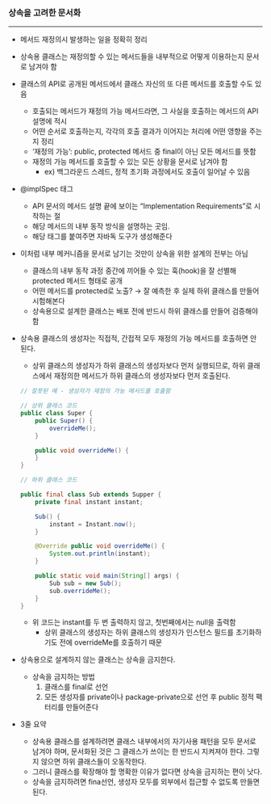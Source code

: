 ### 상속을 고려한 문서화

---

- 메서드 재정의시 발생하는 일을 정확히 정리
- 상속용 클래스는 재정의할 수 있는 메서드들을 내부적으로 어떻게 이용하는지 문서로 남겨야 함
- 클래스의 API로 공개된 메서드에서 클래스 자신의 또 다른 메서드를 호출할 수도 있음
    - 호출되는 메서드가 재정의 가능 메서드라면, 그 사실을 호출하는 메서드의 API 설명에 적시
    - 어떤 순서로 호출하는지, 각각의 호출 결과가 이어지는 처리에 어떤 영향을 주는지 정리
    - ‘재정의 가능’: public, protected 메서드 중 final이 아닌 모든 메서드를 뜻함
    - 재정의 가능 메서드를 호출할 수 있는 모든 상황을 문서로 남겨야 함
        - ex) 백그라운드 스레드, 정적 초기화 과정에서도 호출이 일어날 수 있음

- @implSpec 태그
    - API 문서의 메서드 설명 끝에 보이는 “Implementation Requirements”로 시작하는 절
    - 해당 메서드의 내부 동작 방식을 설명하는 곳임.
    - 해당 태그를 붙여주면 자바독 도구가 생성해준다

- 이처럼 내부 메커니즘을 문서로 남기는 것만이 상속을 위한 설계의 전부는 아님
    - 클래스의 내부 동작 과정 중간에 끼어들 수 있는 훅(hook)을 잘 선별해 protected 메서드 형태로 공개
    - 어떤 메서드를 protected로 노출? → 잘 예측한 후 실제 하위 클래스를 만들어 시험해본다
    - 상속용으로 설계한 클래스는 배포 전에 반드시 하위 클래스를 만들어 검증해야 함

- 상속용 클래스의 생성자는 직접적, 간접적 모두 재정의 가능 메서드를 호출하면 안된다.
    - 상위 클래스의 생성자가 하위 클래스의 생성자보다 먼저 실행되므로,
    하위 클래스에서 재정의한 메서드가 하위 클래스의 생성자보다 먼저 호출된다.
    
    ```java
    // 잘못된 예 - 생성자가 재정의 가능 메서드를 호출함
    
    // 상위 클래스 코드
    public class Super { 
    	public Super() {
    		overrideMe();
    	}
    
    	public void overrideMe() {
    	}
    }
    
    // 하위 클래스 코드
    
    public final class Sub extends Supper {
    	private final instant instant;
    
    	Sub() {
    		instant = Instant.now();
    	}
    
    	@Override public void overrideMe() {
    		System.out.println(instant);
    	}
    
    	public static void main(String[] args) {
    		Sub sub = new Sub();
    		sub.overrideMe();
    	}
    }
    ```
    
    - 위 코드는 instant를 두 번 출력하지 않고, 첫번째에서는 null을 출력함
        - 상위 클래스의 생성자는 하위 클래스의 생성자가 인스턴스 필드를 초기화하기도 전에 overrideMe를 호출하기 때문

- 상속용으로 설계하지 않는 클래스는 상속을 금지한다.
    - 상속을 금지하는 방법
        1. 클래스를 final로 선언
        2. 모든 생성자를 private이나 package-private으로 선언 후 public 정적 팩터리를 만들어준다
        
- 3줄 요약
    - 상속용 클래스를 설계하려면 클래스 내부에서의 자기사용 패턴을 모두 문서로 남겨야 하며, 문서화된 것은 그 클래스가 쓰이는 한 반드시 지켜져야 한다. 그렇지 않으면 하위 클래스들이 오동작한다.
    - 그러니 클래스를 확장해야 할 명확한 이유가 없다면 상속을 금지하는 편이 낫다.
    - 상속을 금지하려면 fina선언, 생성자 모두를 외부에서 접근할 수 없도록 만들면 된다.

